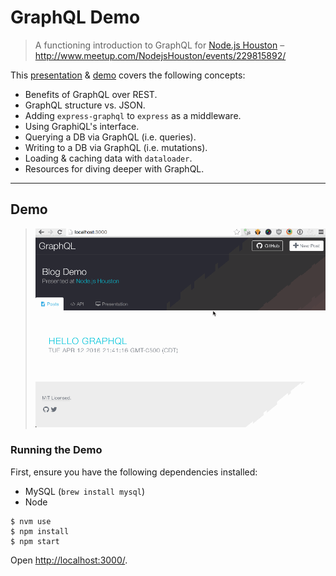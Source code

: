 # GraphQL Demo

> A functioning introduction to GraphQL for [Node.js Houston][0]
> – <http://www.meetup.com/NodejsHouston/events/229815892/>

This [presentation][1] & [demo](#demo) covers the following concepts:

- Benefits of GraphQL over REST.
- GraphQL structure vs. JSON.
- Adding `express-graphql` to `express` as a middleware.
- Using GraphiQL's interface.
- Querying a DB via GraphQL (i.e. queries).
- Writing to a DB via GraphQL (i.e. mutations).
- Loading & caching data with `dataloader`.
- Resources for diving deeper with GraphQL.

- - -

## Demo

> ![Demo](graphql-demo.gif)

### Running the Demo

First, ensure you have the following dependencies installed:

- MySQL (`brew install mysql`)
- Node

```shell
$ nvm use
$ npm install
$ npm start
```

Open <http://localhost:3000/>.

[0]: http://www.meetup.com/NodejsHouston/

[1]: presentation.pdf
